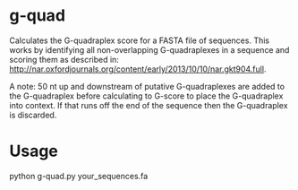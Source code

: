 g-quad
======

Calculates the G-quadraplex score for a FASTA file of sequences. This
works by identifying all non-overlapping G-quadraplexes in a sequence
and scoring them as described in:
http://nar.oxfordjournals.org/content/early/2013/10/10/nar.gkt904.full.

A note: 50 nt up and downstream of putative G-quadraplexes are added
to the G-quadraplex before calculating to G-score to place the
G-quadraplex into context. If that runs off the end of the sequence
then the G-quadraplex is discarded.

Usage
=====
python g-quad.py your_sequences.fa
